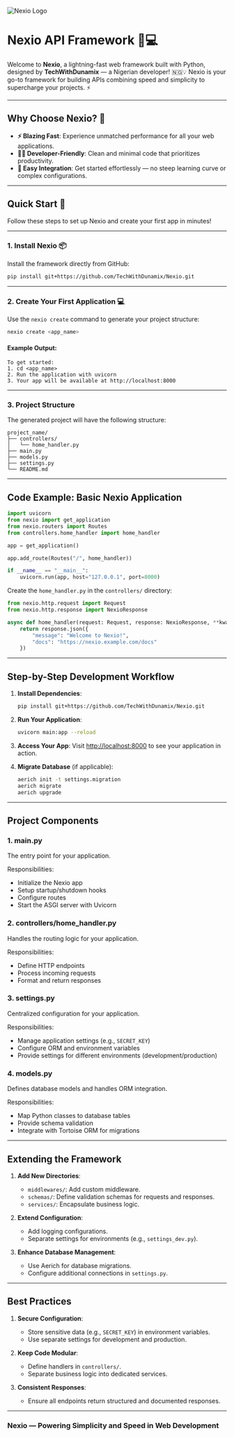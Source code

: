 ![Nexio Logo](docs/logo.svg)
# Nexio API Framework 🚀💻

Welcome to **Nexio**, a lightning-fast web framework built with Python, designed by **TechWithDunamix** — a Nigerian developer! 🇳🇬💡 Nexio is your go-to framework for building APIs combining speed and simplicity to supercharge your projects. ⚡

---

## Why Choose Nexio? 🤔

- **⚡ Blazing Fast**: Experience unmatched performance for all your web applications.
- **👨‍💻 Developer-Friendly**: Clean and minimal code that prioritizes productivity.
- **🔌 Easy Integration**: Get started effortlessly — no steep learning curve or complex configurations.

---

## Quick Start 🚀

Follow these steps to set up Nexio and create your first app in minutes!

---

### 1. Install Nexio 📦

Install the framework directly from GitHub:

```bash
pip install git+https://github.com/TechWithDunamix/Nexio.git
```

---

### 2. Create Your First Application 💻

Use the `nexio create` command to generate your project structure:

```bash
nexio create <app_name>
```

#### Example Output:
```plaintext
To get started:
1. cd <app_name>
2. Run the application with uvicorn
3. Your app will be available at http://localhost:8000
```

---

### 3. Project Structure

The generated project will have the following structure:

```plaintext
project_name/
├── controllers/
│   └── home_handler.py
├── main.py
├── models.py
├── settings.py
└── README.md
```

---

## Code Example: Basic Nexio Application

```python
import uvicorn
from nexio import get_application
from nexio.routers import Routes
from controllers.home_handler import home_handler

app = get_application()

app.add_route(Routes("/", home_handler))

if __name__ == "__main__":
    uvicorn.run(app, host="127.0.0.1", port=8000)
```

Create the `home_handler.py` in the `controllers/` directory:

```python
from nexio.http.request import Request
from nexio.http.response import NexioResponse

async def home_handler(request: Request, response: NexioResponse, **kwargs):
    return response.json({
        "message": "Welcome to Nexio!",
        "docs": "https://nexio.example.com/docs"
    })
```

---

## Step-by-Step Development Workflow

1. **Install Dependencies**:
   ```bash
   pip install git+https://github.com/TechWithDunamix/Nexio.git
   ```

2. **Run Your Application**:
   ```bash
   uvicorn main:app --reload
   ```

3. **Access Your App**:
   Visit [http://localhost:8000](http://localhost:8000) to see your application in action.

4. **Migrate Database** (if applicable):
   ```bash
   aerich init -t settings.migration
   aerich migrate
   aerich upgrade
   ```

---

## Project Components

### **1. main.py**

The entry point for your application.

Responsibilities:
- Initialize the Nexio app
- Setup startup/shutdown hooks
- Configure routes
- Start the ASGI server with Uvicorn

### **2. controllers/home_handler.py**

Handles the routing logic for your application.

Responsibilities:
- Define HTTP endpoints
- Process incoming requests
- Format and return responses

### **3. settings.py**

Centralized configuration for your application.

Responsibilities:
- Manage application settings (e.g., `SECRET_KEY`)
- Configure ORM and environment variables
- Provide settings for different environments (development/production)

### **4. models.py**

Defines database models and handles ORM integration.

Responsibilities:
- Map Python classes to database tables
- Provide schema validation
- Integrate with Tortoise ORM for migrations

---

## Extending the Framework

1. **Add New Directories**:
   - `middlewares/`: Add custom middleware.
   - `schemas/`: Define validation schemas for requests and responses.
   - `services/`: Encapsulate business logic.

2. **Extend Configuration**:
   - Add logging configurations.
   - Separate settings for environments (e.g., `settings_dev.py`).

3. **Enhance Database Management**:
   - Use Aerich for database migrations.
   - Configure additional connections in `settings.py`.

---

## Best Practices

1. **Secure Configuration**:
   - Store sensitive data (e.g., `SECRET_KEY`) in environment variables.
   - Use separate settings for development and production.

2. **Keep Code Modular**:
   - Define handlers in `controllers/`.
   - Separate business logic into dedicated services.

3. **Consistent Responses**:
   - Ensure all endpoints return structured and documented responses.

---

### Nexio — Powering Simplicity and Speed in Web Development 